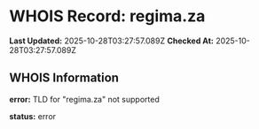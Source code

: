 # WHOIS Record: regima.za

**Last Updated:** 2025-10-28T03:27:57.089Z
**Checked At:** 2025-10-28T03:27:57.089Z

## WHOIS Information

**error:** TLD for "regima.za" not supported

**status:** error

